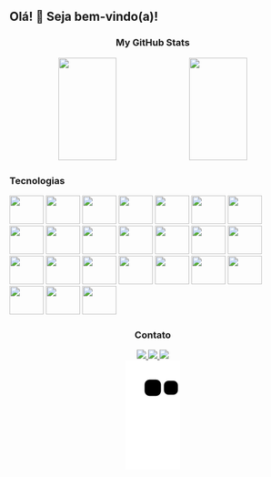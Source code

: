 ## Olá! 👋 Seja bem-vindo(a)!
  <div align='center'>
    <h3>My GitHub Stats</h3>
    <img width='45%' height='180em' src='https://github-readme-stats.vercel.app/api?username=KamilaMattos&count_private=true&show_icons=true&theme=dracula&include_all_commits=true&count_private=true&hide_border=true'/>
    <img width='45%' height='180em' src='https://github-readme-stats.vercel.app/api/top-langs/?username=KamilaMattos&count_private=true&layout=compact&langs_count=16&theme=dracula&hide_border=true'/>
  </div>

<div>
  <h3>Tecnologias</h3>
  <img height='50' width='60' src="https://cdn.jsdelivr.net/gh/devicons/devicon@latest/icons/dotnetcore/dotnetcore-original.svg" />
  <img height='50' width='60' src="https://cdn.jsdelivr.net/gh/devicons/devicon@latest/icons/csharp/csharp-plain.svg" />
  <img height='50' width='60' src="https://cdn.jsdelivr.net/gh/devicons/devicon/icons/javascript/javascript-original.svg" />
  <img height='50' width='60' src="https://cdn.jsdelivr.net/gh/devicons/devicon/icons/react/react-original.svg" />
  <img height='50' width='60' src="https://cdn.jsdelivr.net/gh/devicons/devicon/icons/nodejs/nodejs-original.svg" />
  <img height='50' width='60' src="https://cdn.jsdelivr.net/gh/devicons/devicon/icons/typescript/typescript-original.svg" />
  <img height='50' width='60' src="https://cdn.jsdelivr.net/gh/devicons/devicon/icons/python/python-original.svg" />
  
  <img height='50' width='60' src="https://cdn.jsdelivr.net/gh/devicons/devicon/icons/html5/html5-original.svg" />
  <img height='50' width='60' src="https://cdn.jsdelivr.net/gh/devicons/devicon/icons/css3/css3-original.svg" />
  <img height='50' width='60' src="https://cdn.jsdelivr.net/gh/devicons/devicon@latest/icons/sass/sass-original.svg" />
  <img height='50' width='60' src="https://cdn.jsdelivr.net/gh/devicons/devicon@latest/icons/figma/figma-original.svg" />
          
  
  <img height='50' width='60' src="https://cdn.jsdelivr.net/gh/devicons/devicon/icons/jest/jest-plain.svg" />
  <img height='50' width='60' src="https://cdn.jsdelivr.net/gh/devicons/devicon@latest/icons/cypressio/cypressio-original-wordmark.svg" />
  <img height='50' width='60' src="https://cdn.jsdelivr.net/gh/devicons/devicon@latest/icons/jasmine/jasmine-original-wordmark.svg" />
  
  <img height='50' width='60' src="https://cdn.jsdelivr.net/gh/devicons/devicon/icons/postgresql/postgresql-original.svg" />
  <img height='50' width='60' src="https://cdn.jsdelivr.net/gh/devicons/devicon@latest/icons/microsoftsqlserver/microsoftsqlserver-original-wordmark.svg" />
  <img height='50' width='60' src="https://cdn.jsdelivr.net/gh/devicons/devicon@latest/icons/mongodb/mongodb-original-wordmark.svg" />
  
  <img height='50' width='60' src="https://cdn.jsdelivr.net/gh/devicons/devicon/icons/git/git-original.svg" />
  <img height='50' width='60' src="https://cdn.jsdelivr.net/gh/devicons/devicon@latest/icons/github/github-original-wordmark.svg" />
  <img height='50' width='60' src="https://cdn.jsdelivr.net/gh/devicons/devicon@latest/icons/gitlab/gitlab-original-wordmark.svg" />
          
  
  <img height='50' width='60' src="https://cdn.jsdelivr.net/gh/devicons/devicon/icons/docker/docker-plain.svg" />
  <img height='50' width='60' src="https://cdn.jsdelivr.net/gh/devicons/devicon@latest/icons/circleci/circleci-plain-wordmark.svg" />
  <img height='50' width='60' src="https://cdn.jsdelivr.net/gh/devicons/devicon/icons/azure/azure-original.svg" />

  <img height='50' width='60' src="https://cdn.jsdelivr.net/gh/devicons/devicon@latest/icons/jira/jira-original-wordmark.svg" />
          
  
          
</div>

<div align='center'>
  <h3>Contato</h3>
  <a href='https://www.linkedin.com/in/kamilamattos/' target='_blank'><img src='https://img.shields.io/badge/LinkedIn-0077B5?style=for-the-badge&logo=linkedin&logoColor=white'>
  <a href='https://portfolio-kamila-mattos.vercel.app/' target='_blank'><img src='https://img.shields.io/badge/Portfolio-See%20my%20personal%20portfolio-ff6e96?style=for-the-badge&logo=GoogleChrome'>
  <a href='mailto:kamila_mattos@hotmail.com' target='_blank'><img src='https://img.shields.io/badge/Email-4285f4?style=for-the-badge&logo=microsoftoutlook&logoColor=white'>
</div>
<div align='center'>
<img src='https://github.com/KamilaMattos/KamilaMattos/blob/output/github-contribution-grid-snake.svg'/>
</div>





